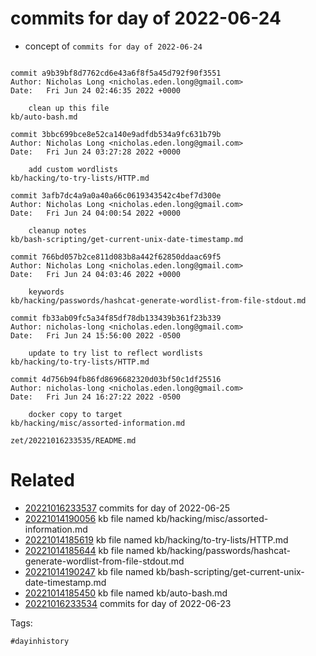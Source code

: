 # commits for day of 2022-06-24

- concept of `commits for day of 2022-06-24`

```

commit a9b39bf8d7762cd6e43a6f8f5a45d792f90f3551
Author: Nicholas Long <nicholas.eden.long@gmail.com>
Date:   Fri Jun 24 02:46:35 2022 +0000

    clean up this file
kb/auto-bash.md

commit 3bbc699bce8e52ca140e9adfdb534a9fc631b79b
Author: Nicholas Long <nicholas.eden.long@gmail.com>
Date:   Fri Jun 24 03:27:28 2022 +0000

    add custom wordlists
kb/hacking/to-try-lists/HTTP.md

commit 3afb7dc4a9a0a40a66c0619343542c4bef7d300e
Author: Nicholas Long <nicholas.eden.long@gmail.com>
Date:   Fri Jun 24 04:00:54 2022 +0000

    cleanup notes
kb/bash-scripting/get-current-unix-date-timestamp.md

commit 766bd057b2ce811d083b8a442f62850ddaac69f5
Author: Nicholas Long <nicholas.eden.long@gmail.com>
Date:   Fri Jun 24 04:03:46 2022 +0000

    keywords
kb/hacking/passwords/hashcat-generate-wordlist-from-file-stdout.md

commit fb33ab09fc5a34f85df78db133439b361f23b339
Author: nicholas-long <nicholas.eden.long@gmail.com>
Date:   Fri Jun 24 15:56:00 2022 -0500

    update to try list to reflect wordlists
kb/hacking/to-try-lists/HTTP.md

commit 4d756b94fb86fd8696682320d03bf50c1df25516
Author: nicholas-long <nicholas.eden.long@gmail.com>
Date:   Fri Jun 24 16:27:22 2022 -0500

    docker copy to target
kb/hacking/misc/assorted-information.md
```

` zet/20221016233535/README.md `

# Related

- [20221016233537](/zet/20221016233537/README.md) commits for day of 2022-06-25
- [20221014190056](/zet/20221014190056/README.md) kb file named kb/hacking/misc/assorted-information.md
- [20221014185619](/zet/20221014185619/README.md) kb file named kb/hacking/to-try-lists/HTTP.md
- [20221014185644](/zet/20221014185644/README.md) kb file named kb/hacking/passwords/hashcat-generate-wordlist-from-file-stdout.md
- [20221014190247](/zet/20221014190247/README.md) kb file named kb/bash-scripting/get-current-unix-date-timestamp.md
- [20221014185450](/zet/20221014185450/README.md) kb file named kb/auto-bash.md
- [20221016233534](/zet/20221016233534/README.md) commits for day of 2022-06-23

Tags:

    #dayinhistory
